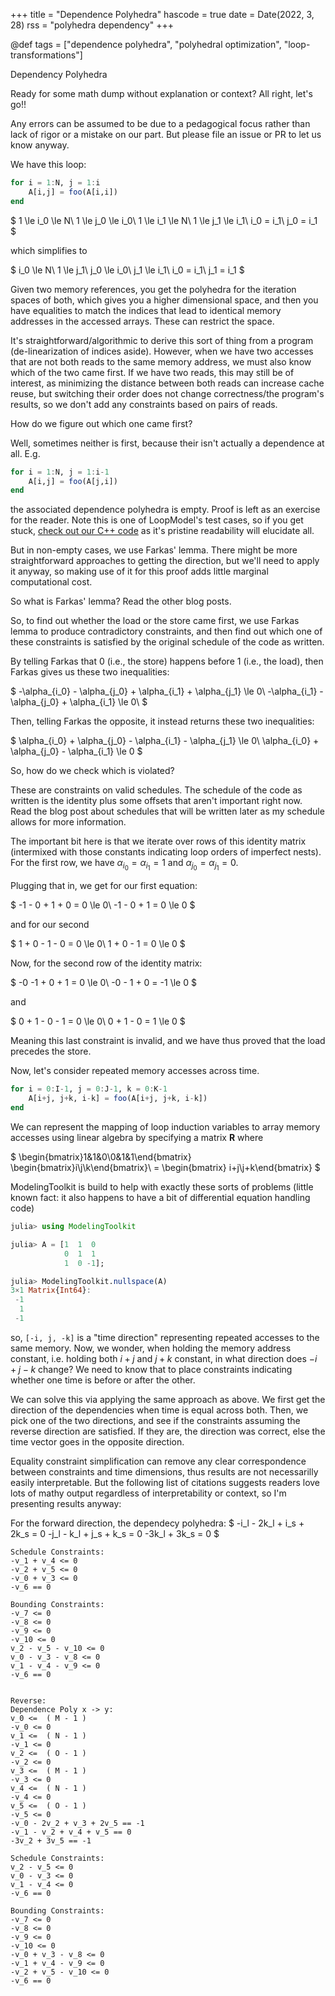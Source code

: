 +++
title = "Dependence Polyhedra"
hascode = true
date = Date(2022, 3, 28)
rss = "polyhedra dependency"
+++

@def tags = ["dependence polyhedra", "polyhedral optimization", "loop-transformations"]

Dependency Polyhedra

Ready for some math dump without explanation or context?
All right, let's go!!

Any errors can be assumed to be due to a pedagogical focus rather than lack of
rigor or a mistake on our part. But please file an issue or PR to let us know
anyway.

We have this loop:
```julia
for i = 1:N, j = 1:i
    A[i,j] = foo(A[i,i])
end
```

$
1 \le i_0 \le N\\
1 \le j_0 \le i_0\\
1 \le i_1 \le N\\
1 \le j_1 \le i_1\\
i_0 = i_1\\
j_0 = i_1
$

which simplifies to

$
i_0 \le N\\
1 \le j_1\\
j_0 \le i_0\\
j_1 \le i_1\\
i_0 = i_1\\
j_1 = i_1
$

Given two memory references, you get the polyhedra for the iteration spaces of
both, which gives you a higher dimensional space, and then you have equalities
to match the indices that lead to identical memory addresses in the accessed
arrays. These can restrict the space.

It's straightforward/algorithmic to derive this sort of thing from a program
(de-linearization of indices aside). However, when we have two accesses that are
not both reads to the same memory address, we must also know which of the two
came first. If we have two reads, this may still be of interest, as minimizing
the distance between both reads can increase cache reuse, but switching their
order does not change correctness/the program's results, so we don't add any
constraints based on pairs of reads.

How do we figure out which one came first?

Well, sometimes neither is first, because their isn't actually a dependence at
all. E.g.
```julia
for i = 1:N, j = 1:i-1
    A[i,j] = foo(A[j,i])
end
```
the associated dependence polyhedra is empty. Proof is left as an exercise for
the reader. Note this is one of LoopModel's test cases, so if you get stuck,
[check out our C++ code](https://github.com/JuliaSIMD/LoopModels/blob/e779fc966b37fb71c1880366310e491734f75118/test/dependence_test.cpp#L195)
as it's pristine readability will elucidate all.

But in non-empty cases, we use Farkas' lemma. There might be more
straightforward approaches to getting the direction, but we'll need to apply it
anyway, so making use of it for this proof adds little marginal computational
cost.

So what is Farkas' lemma? Read the other blog posts.

So, to find out whether the load or the store came first, we use Farkas lemma to
produce contradictory constraints, and then find out which one of these
constraints is satisfied by the original schedule of the code as written.

By telling Farkas that $0$ (i.e., the store) happens before $1$ (i.e., the load),
then Farkas gives us these two inequalities:

$
-\alpha_{i_0} - \alpha_{j_0} + \alpha_{i_1} + \alpha_{j_1} \le 0\\
-\alpha_{i_1} - \alpha_{j_0} + \alpha_{i_1} \le 0\\
$

Then, telling Farkas the opposite, it instead returns these two inequalities:

$
\alpha_{i_0} + \alpha_{j_0} - \alpha_{i_1} - \alpha_{j_1} \le 0\\
\alpha_{i_0} + \alpha_{j_0} - \alpha_{i_1} \le 0
$

So, how do we check which is violated?

These are constraints on valid schedules. The schedule of the code as written is
the identity plus some offsets that aren't important right now.
Read the blog post about schedules that will be written later as my schedule allows
for more information.

The important bit here is that we iterate over rows of this identity matrix
(intermixed with those constants indicating loop orders of imperfect nests).
For the first row, we have $\alpha_{i_0} = \alpha_{i_1} = 1$ and $\alpha_{j_0} =
\alpha_{j_1} = 0$.

Plugging that in, we get for our first equation:

$
-1 - 0 + 1 + 0 = 0 \le 0\\
-1 - 0 + 1 = 0 \le 0
$

and for our second

$
1 + 0 - 1 - 0 = 0 \le 0\\
1 + 0 - 1 = 0 \le 0
$

Now, for the second row of the identity matrix:

$
-0 -1 + 0 + 1 = 0 \le 0\\
-0 - 1 + 0 = -1 \le 0
$

and

$
0 + 1 - 0 - 1 = 0 \le 0\\
0 + 1 - 0 = 1 \le 0
$

Meaning this last constraint is invalid, and we have thus proved that the load
precedes the store.


Now, let's consider repeated memory accesses across time.
```julia
for i = 0:I-1, j = 0:J-1, k = 0:K-1
    A[i+j, j+k, i-k] = foo(A[i+j, j+k, i-k])
end
```
We can represent the mapping of loop induction variables to array memory
accesses using linear algebra by specifying a matrix $\textbf{R}$ where

$
\begin{bmatrix}1&1&0\\0&1&1\end{bmatrix} \begin{bmatrix}i\\j\\k\end{bmatrix}\\
= \begin{bmatrix} i+j\\j+k\end{bmatrix}
$

ModelingToolkit is build to help with exactly these sorts of problems (little
known fact: it also happens to have a bit of differential equation handling code)
```julia
julia> using ModelingToolkit

julia> A = [1  1  0
            0  1  1
            1  0 -1];

julia> ModelingToolkit.nullspace(A)
3×1 Matrix{Int64}:
 -1
  1
 -1
```
so, `[-i, j, -k]` is a "time direction" representing repeated accesses to the
same memory.
Now, we wonder, when holding the memory address constant, i.e. holding both $i+j$ and $j+k$
constant, in what direction does $-i + j -k$ change?
We need to know that to place constraints indicating whether one time is before
or after the other.

We can solve this via applying the same approach as above. We first get the direction of the dependencies when time is equal across both. Then, we pick one of the two directions, and see if the constraints assuming the reverse direction are satisfied. If they are, the direction was correct, else the time vector goes in the opposite direction.

Equality constraint simplification can remove any clear correspondence between constraints and time dimensions, thus results are not necessarilly easily interpretable. But the following list of citations suggests readers love lots of mathy output regardless of interpretability or context, so I'm presenting results anyway:

For the forward direction, the dependecy polyhedra:
$
-i_l - 2k_l + i_s + 2k_s = 0
-j_l - k_l + j_s + k_s = 0
-3k_l + 3k_s = 0
$
```
Schedule Constraints:
-v_1 + v_4 <= 0
-v_2 + v_5 <= 0
-v_0 + v_3 <= 0
-v_6 == 0

Bounding Constraints:
-v_7 <= 0
-v_8 <= 0
-v_9 <= 0
-v_10 <= 0
v_2 - v_5 - v_10 <= 0
v_0 - v_3 - v_8 <= 0
v_1 - v_4 - v_9 <= 0
-v_6 == 0


Reverse:
Dependence Poly x -> y:
v_0 <=  ( M - 1 )
-v_0 <= 0
v_1 <=  ( N - 1 )
-v_1 <= 0
v_2 <=  ( O - 1 )
-v_2 <= 0
v_3 <=  ( M - 1 )
-v_3 <= 0
v_4 <=  ( N - 1 )
-v_4 <= 0
v_5 <=  ( O - 1 )
-v_5 <= 0
-v_0 - 2v_2 + v_3 + 2v_5 == -1
-v_1 - v_2 + v_4 + v_5 == 0
-3v_2 + 3v_5 == -1

Schedule Constraints:
v_2 - v_5 <= 0
v_0 - v_3 <= 0
v_1 - v_4 <= 0
-v_6 == 0

Bounding Constraints:
-v_7 <= 0
-v_8 <= 0
-v_9 <= 0
-v_10 <= 0
-v_0 + v_3 - v_8 <= 0
-v_1 + v_4 - v_9 <= 0
-v_2 + v_5 - v_10 <= 0
-v_6 == 0
```




